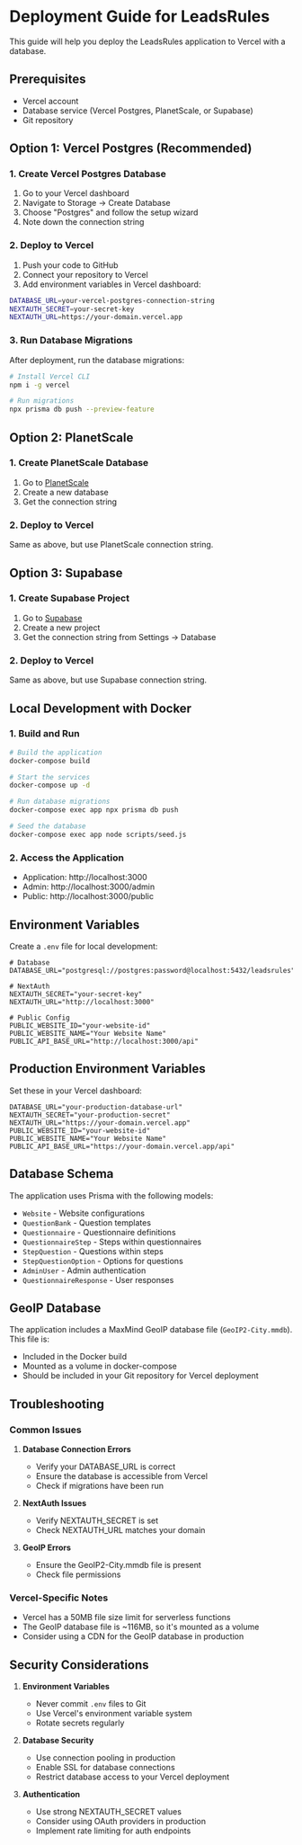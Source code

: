 # Deployment Guide for LeadsRules

This guide will help you deploy the LeadsRules application to Vercel with a database.

## Prerequisites

- Vercel account
- Database service (Vercel Postgres, PlanetScale, or Supabase)
- Git repository

## Option 1: Vercel Postgres (Recommended)

### 1. Create Vercel Postgres Database

1. Go to your Vercel dashboard
2. Navigate to Storage → Create Database
3. Choose "Postgres" and follow the setup wizard
4. Note down the connection string

### 2. Deploy to Vercel

1. Push your code to GitHub
2. Connect your repository to Vercel
3. Add environment variables in Vercel dashboard:

```bash
DATABASE_URL=your-vercel-postgres-connection-string
NEXTAUTH_SECRET=your-secret-key
NEXTAUTH_URL=https://your-domain.vercel.app
```

### 3. Run Database Migrations

After deployment, run the database migrations:

```bash
# Install Vercel CLI
npm i -g vercel

# Run migrations
npx prisma db push --preview-feature
```

## Option 2: PlanetScale

### 1. Create PlanetScale Database

1. Go to [PlanetScale](https://planetscale.com)
2. Create a new database
3. Get the connection string

### 2. Deploy to Vercel

Same as above, but use PlanetScale connection string.

## Option 3: Supabase

### 1. Create Supabase Project

1. Go to [Supabase](https://supabase.com)
2. Create a new project
3. Get the connection string from Settings → Database

### 2. Deploy to Vercel

Same as above, but use Supabase connection string.

## Local Development with Docker

### 1. Build and Run

```bash
# Build the application
docker-compose build

# Start the services
docker-compose up -d

# Run database migrations
docker-compose exec app npx prisma db push

# Seed the database
docker-compose exec app node scripts/seed.js
```

### 2. Access the Application

- Application: http://localhost:3000
- Admin: http://localhost:3000/admin
- Public: http://localhost:3000/public

## Environment Variables

Create a `.env` file for local development:

```env
# Database
DATABASE_URL="postgresql://postgres:password@localhost:5432/leadsrules"

# NextAuth
NEXTAUTH_SECRET="your-secret-key"
NEXTAUTH_URL="http://localhost:3000"

# Public Config
PUBLIC_WEBSITE_ID="your-website-id"
PUBLIC_WEBSITE_NAME="Your Website Name"
PUBLIC_API_BASE_URL="http://localhost:3000/api"
```

## Production Environment Variables

Set these in your Vercel dashboard:

```env
DATABASE_URL="your-production-database-url"
NEXTAUTH_SECRET="your-production-secret"
NEXTAUTH_URL="https://your-domain.vercel.app"
PUBLIC_WEBSITE_ID="your-website-id"
PUBLIC_WEBSITE_NAME="Your Website Name"
PUBLIC_API_BASE_URL="https://your-domain.vercel.app/api"
```

## Database Schema

The application uses Prisma with the following models:

- `Website` - Website configurations
- `QuestionBank` - Question templates
- `Questionnaire` - Questionnaire definitions
- `QuestionnaireStep` - Steps within questionnaires
- `StepQuestion` - Questions within steps
- `StepQuestionOption` - Options for questions
- `AdminUser` - Admin authentication
- `QuestionnaireResponse` - User responses

## GeoIP Database

The application includes a MaxMind GeoIP database file (`GeoIP2-City.mmdb`). This file is:

- Included in the Docker build
- Mounted as a volume in docker-compose
- Should be included in your Git repository for Vercel deployment

## Troubleshooting

### Common Issues

1. **Database Connection Errors**
   - Verify your DATABASE_URL is correct
   - Ensure the database is accessible from Vercel
   - Check if migrations have been run

2. **NextAuth Issues**
   - Verify NEXTAUTH_SECRET is set
   - Check NEXTAUTH_URL matches your domain

3. **GeoIP Errors**
   - Ensure the GeoIP2-City.mmdb file is present
   - Check file permissions

### Vercel-Specific Notes

- Vercel has a 50MB file size limit for serverless functions
- The GeoIP database file is ~116MB, so it's mounted as a volume
- Consider using a CDN for the GeoIP database in production

## Security Considerations

1. **Environment Variables**
   - Never commit `.env` files to Git
   - Use Vercel's environment variable system
   - Rotate secrets regularly

2. **Database Security**
   - Use connection pooling in production
   - Enable SSL for database connections
   - Restrict database access to your Vercel deployment

3. **Authentication**
   - Use strong NEXTAUTH_SECRET values
   - Consider using OAuth providers in production
   - Implement rate limiting for auth endpoints 